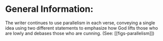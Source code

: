 # General Information:

The writer continues to use parallelism in each verse, conveying a single idea using two different statements to emphasize how God lifts those who are lowly and debases those who are cunning. (See: [[figs-parallelism]])